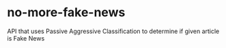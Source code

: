 # no-more-fake-news
API that uses Passive Aggressive Classification to determine if given article is Fake News 
